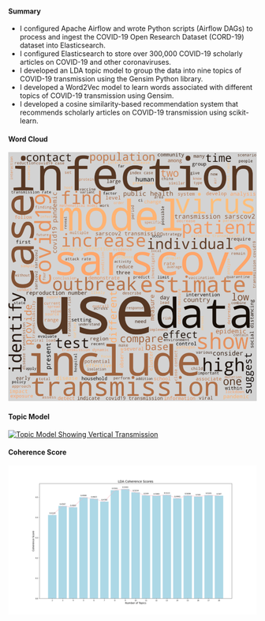 #### Summary

- I configured Apache Airflow and wrote Python scripts (Airflow DAGs) to process and ingest the COVID-19 Open Research Dataset (CORD-19) dataset into Elasticsearch.
- I configured Elasticsearch to store over 300,000 COVID-19 scholarly articles on COVID-19 and other coronaviruses.
- I developed an LDA topic model to group the data into nine topics of COVID-19 transmission using the Gensim Python library.
- I developed a Word2Vec model to learn words associated with different topics of COVID-19 transmission using Gensim.
- I developed a cosine similarity-based recommendation system that recommends scholarly articles on COVID-19 transmission using scikit-learn.

#### Word Cloud

![World Cloud for COVID-19 Transmission-Related Articles](output/wordcloud.png)

#### Topic Model

[![Topic Model Showing Vertical Transmission](https://masakii.com/assets/images/covid19_transmission/topic5.png)](https://www.masakii.com/assets/html/lda_topic_model.html)

#### Coherence Score

![Coherence Scores](output/coherence_scores.png)
